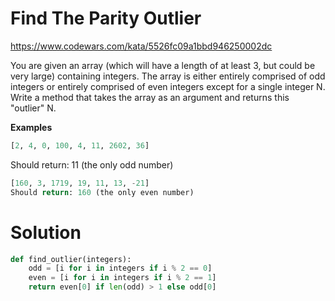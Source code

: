 # Find The Parity Outlier

https://www.codewars.com/kata/5526fc09a1bbd946250002dc

You are given an array (which will have a length of at least 3, but could be very large) containing integers. The array
is either entirely comprised of odd integers or entirely comprised of even integers except for a single integer N. Write
a method that takes the array as an argument and returns this "outlier" N.

**Examples**

```python
[2, 4, 0, 100, 4, 11, 2602, 36]
```

Should return: 11 (the only odd number)

```python
[160, 3, 1719, 19, 11, 13, -21]
Should return: 160 (the only even number)
```

# Solution

```python
def find_outlier(integers):
    odd = [i for i in integers if i % 2 == 0]
    even = [i for i in integers if i % 2 == 1]
    return even[0] if len(odd) > 1 else odd[0]
```